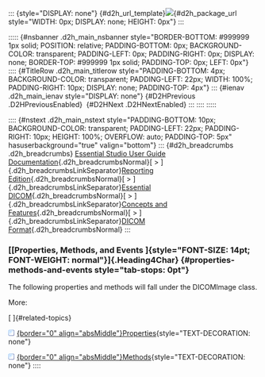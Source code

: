 ::: {style="DISPLAY: none"}
[](ms-xhelp:///?Id=d2h_url_template){#d2h_url_template}![](!package_url!){#d2h_package_url style="WIDTH: 0px; DISPLAY: none; HEIGHT: 0px"}
:::

::::: {#nsbanner .d2h_main_nsbanner style="BORDER-BOTTOM: #999999 1px solid; POSITION: relative; PADDING-BOTTOM: 0px; BACKGROUND-COLOR: transparent; PADDING-LEFT: 0px; PADDING-RIGHT: 0px; DISPLAY: none; BORDER-TOP: #999999 1px solid; PADDING-TOP: 0px; LEFT: 0px"}
:::: {#TitleRow .d2h_main_titlerow style="PADDING-BOTTOM: 4px; BACKGROUND-COLOR: transparent; PADDING-LEFT: 22px; WIDTH: 100%; PADDING-RIGHT: 10px; DISPLAY: none; PADDING-TOP: 4px"}
::: {#ienav .d2h_main_ienav style="DISPLAY: none"}
[](ms-xhelp:///?Id=4471163e-2a7c-43f9-958b-adc4e4fd5586){#D2HPrevious .D2HPreviousEnabled}  [](ms-xhelp:///?Id=40c80676-6836-48ba-9427-6e091b15357d){#D2HNext .D2HNextEnabled}
:::
::::
:::::

:::: {#nstext .d2h_main_nstext style="PADDING-BOTTOM: 10px; BACKGROUND-COLOR: transparent; PADDING-LEFT: 22px; PADDING-RIGHT: 10px; HEIGHT: 100%; OVERFLOW: auto; PADDING-TOP: 5px" hasuserbackground="true" valign="bottom"}
::: {#d2h_breadcrumbs .d2h_breadcrumbs}
[Essential Studio User Guide Documentation](ms-xhelp:///?Id=12457748-09e3-4d74-a240-8e049cedf030){.d2h_breadcrumbsNormal}[ \> ]{.d2h_breadcrumbsLinkSeparator}[Reporting Edition](ms-xhelp:///?Id=027aa5b6-6676-4f93-ad23-c20e8c45792e){.d2h_breadcrumbsNormal}[ \> ]{.d2h_breadcrumbsLinkSeparator}[Essential DICOM](ms-xhelp:///?Id=e502a5fa-0df5-447e-9500-b10ae5f53ee5){.d2h_breadcrumbsNormal}[ \> ]{.d2h_breadcrumbsLinkSeparator}[Concepts and Features](ms-xhelp:///?Id=b063c3e5-254d-4dce-b269-cab0756b5a10){.d2h_breadcrumbsNormal}[ \> ]{.d2h_breadcrumbsLinkSeparator}[DICOM Format](ms-xhelp:///?Id=4471163e-2a7c-43f9-958b-adc4e4fd5586){.d2h_breadcrumbsNormal}
:::

### [[Properties, Methods, and Events ]{style="FONT-SIZE: 14pt; FONT-WEIGHT: normal"}]{.Heading4Char} {#properties-methods-and-events style="tab-stops: 0pt"}

The following properties and methods will fall under the DICOMImage class.

More:

[ ]{#related-topics}

[![](button.gif){border="0" align="absMiddle"}Properties](ms-xhelp:///?Id=42d63444-4bb1-4131-84f3-2eaf0cb6a6e6){style="TEXT-DECORATION: none"}

[![](button.gif){border="0" align="absMiddle"}Methods](ms-xhelp:///?Id=c7cd10ea-b2d9-4064-b6cd-0c19e7bc294f){style="TEXT-DECORATION: none"}
::::
